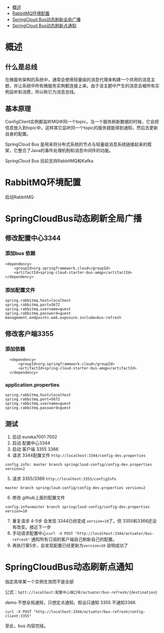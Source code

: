 
* [概述](#概述)
* [RabbitMQ环境配置](#RabbitMQ环境配置)
* [SpringCloud Bus动态刷新全局广播](#SpringCloudBus动态刷新全局广播)
* [SpringCloud Bus动态刷新点通知](#SpringCloudBus动态刷新点通知)
# 概述
## 什么是总线
在微服务架构的系统中，通常会使用轻量级的消息代理来构建一个共用的消息主题，并让系统中所有微服务实例都连接上来。由于该主题中产生的消息会被所有实例监听和消费，所以称它为消息总线。
## 基本原理
ConfigClient实例都监听MQ中同一个topic。当一个服务刷新数据的时候，它会把信息放入到topic中，这样其它监听同一个topic的服务就能得到通知，然后去更新自身的配置。

SpringCloud Bus 是用来将分布式系统的节点与轻量级消息系统链接起来的框架，它整合了Java的事件处理机制和消息中间件的功能。

SpringCloud Bus 目前支持RabbitMQ和Kafka
# RabbitMQ环境配置
启动RabbitMQ
# SpringCloudBus动态刷新全局广播
## 修改配置中心3344
### 添加bus 依赖
```
<dependency>
    <groupId>org.springframework.cloud</groupId>
    <artifactId>spring-cloud-starter-bus-amqp</artifactId>
</dependency>
```
### 添加配置文件
```
spring.rabbitmq.host=localhost
spring.rabbitmq.port=5672
spring.rabbitmq.username=guest
spring.rabbitmq.password=guest
management.endpoints.web.exposure.include=bus-refresh
```
## 修改客户端3355
### 添加依赖
```
  <dependency>
      <groupId>org.springframework.cloud</groupId>
      <artifactId>spring-cloud-starter-bus-amqp</artifactId>
  </dependency>
```
### application.properties
```
spring.rabbitmq.host=localhost
spring.rabbitmq.port=5672
spring.rabbitmq.username=guest
spring.rabbitmq.password=guest
```
## 测试
1. 启动 eureka7001 7002
2. 启动 配置中心3344
3. 启动 客户端 3355 3366
4. 请求 3344配置文件 `http://localhost:3344/config-dev.properties`
```
config.info: master branch springcloud-config/config-dev.properties version=2
```
5. 请求 3355/3366 `http://localhost:3355/configInfo`
```
master branch springcloud-config/config-dev.properties version=2
```
6. 修改 github上面的配置文件 
```
config.info=master branch springcloud-config/config-dev.properties version=10

```
7. 重复请求 4-5步 会发现 3344已经变成 `version=10`了。但 3355和3366还没有改变。接近下一步
8. 手动请求配置中心`curl -X POST "http://localhost:3344/actuator/bus-refresh"` 通知所有订阅的客户端自己刷新自己的配置。
9. 再执行第5步，会发现配置已经更新为`version=10` 说明成功了
# SpringCloudBus动态刷新点通知 
指定具体某一个实例生效而不是全部

公式：`hptt://localhost:配置中心端口号/actuator/bus-refresh/{destination}`

demo 不想全局通知，只想定点通知。假设只通知 3355 不通知3366.

`curl -X POST "http://localhost:3344/actuator/bus-refresh/config-client:3355"`

至此，bus 内容完结。
